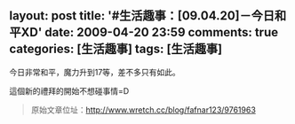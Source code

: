 layout: post
title: '#生活趣事：[09.04.20]－今日和平XD'
date: 2009-04-20 23:59
comments: true
categories: [生活趣事]
tags: [生活趣事]
---
今日非常和平，魔力升到17等，差不多只有如此。

這個新的禮拜的開始不想碰事情=D

> 原始文章位址：http://www.wretch.cc/blog/fafnar123/9761963
